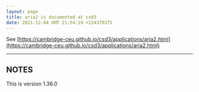 ```yaml
---
layout: page
title: aria2 is documented at csd3
date: 2021-12-04 GMT 21:54:19 +224370375
---
```


See [https://cambridge-ceu.github.io/csd3/applications/aria2.html](https://cambridge-ceu.github.io/csd3/applications/aria2.html)

<!--more-->

---

## NOTES

This is version 1.36.0
